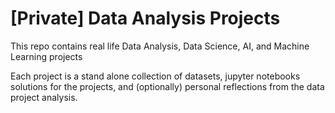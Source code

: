 # [Private] Data Analysis Projects

This repo contains real life Data Analysis, Data Science, AI, and Machine Learning projects 

Each project is a stand alone collection of datasets, jupyter notebooks solutions for the projects, and (optionally) personal reflections from the data project analysis.
